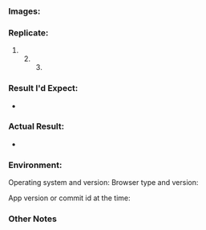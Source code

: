 <!-- To file a bug, fill out the information below. To file something else, like a suggestion or issue for discussion, delete the below and write what you want. -->

<!-- If they're relevant, images that show what happens when you trigger the bug. -->

### Images:

<!-- What steps can we take to recreate the bug? -->

### Replicate:

1. 2. 3.

<!-- What would you expect to happen when someone performs those steps? -->

### Result I'd Expect:

-

<!-- What actually happens when someone performs those steps? -->

### Actual Result:

-

<!-- What is the hardware and software on which this happened? If an environment category is missing, feel free to add it
Example:
Operating system and version: OSX 10.11
Browser type and version: Chrome v61.0.3163.100
App version or commit id at the time: f64d563
-->

### Environment:

Operating system and version:
Browser type and version:

<!-- Don't worry about this if you don't know it -->

App version or commit id at the time:

<!-- Anything else you wanted to express -->

### Other Notes
